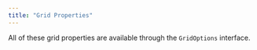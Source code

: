 ```yaml
---
title: "Grid Properties"
---
```


All of these grid properties are available through the `GridOptions` interface.

<api-documentation source='properties.json'></api-documentation>